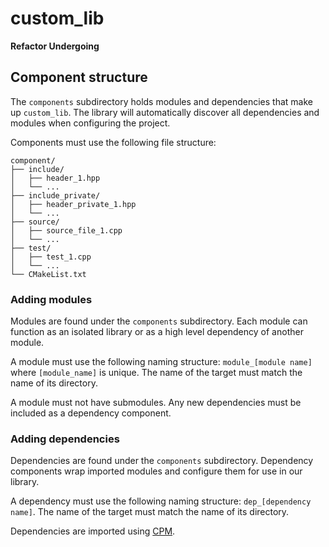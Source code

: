 # custom_lib

**Refactor Undergoing**

## Component structure

The `components` subdirectory holds modules and dependencies that make up `custom_lib`.
The library will automatically discover all dependencies and modules when configuring 
the project. 

Components must use the following file structure:
```text
component/
├── include/
│   ├── header_1.hpp
│   └── ...
├── include_private/
│   ├── header_private_1.hpp
│   └── ...
├── source/
│   ├── source_file_1.cpp
│   └── ...
├── test/
│   ├── test_1.cpp
│   └── ...
└── CMakeList.txt
```

### Adding modules

Modules are found under the `components` subdirectory. Each module can function 
as an isolated library or as a high level dependency of another module. 

A module must use the following naming structure: `module_[module name]` where `[module_name]` 
is unique. The name of the target must match the name of its directory.

A module must not have submodules. Any new dependencies must be included as
a dependency component. 

### Adding dependencies

Dependencies are found under the `components` subdirectory. Dependency components
wrap imported modules and configure them for use in our library. 

A dependency must use the following naming structure: `dep_[dependency name]`.
The name of the target must match the name of its directory.

Dependencies are imported using [CPM](https://github.com/cpm-cmake/CPM.cmake).

